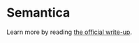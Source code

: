 # Semantica
Learn more by reading [the official write-up](https://psionica.org/docs/lab/semantica/).
